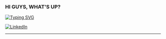 ### HI GUYS, WHAT'S UP?

[![Typing SVG](https://readme-typing-svg.demolab.com?font=Boldonse&pause=1000&color=2E65FF&vCenter=true&width=435&lines=I'M+THARLES+CANTANHEDE;SOFTWARE+ENGINNER+;DESIGNER)](https://git.io/typing-svg)


[![LinkedIn](https://img.shields.io/badge/-LinkedIn-000?style=for-the-badge&logo=linkedin&logoColor=FF00F6&color:FFF)](https://www.linkedin.com/in/tharlescantanhede/)

---
